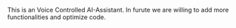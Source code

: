 This is an Voice Controlled AI-Assistant.
In furute we are willing to add more functionalities and optimize code.
